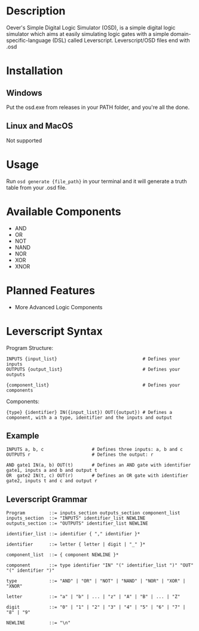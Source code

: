 # Description

Oever's Simple Digital Logic Simulator (OSD), is a simple digital logic simulator which aims at easily simulating logic gates with a simple domain-specific-language (DSL) called Leverscript. Leverscript/OSD files end with .osd

# Installation

## Windows

Put the osd.exe from releases in your PATH folder, and you're all the done.

## Linux and MacOS

Not supported

# Usage

Run ```osd generate {file_path}``` in your terminal and it will generate a truth table from your .osd file.

# Available Components

- AND 
- OR 
- NOT 
- NAND 
- NOR 
- XOR 
- XNOR

# Planned Features

- More Advanced Logic Components

# Leverscript Syntax

Program Structure:

```Leverscript
INPUTS {input_list}                                # Defines your inputs
OUTPUTS {output_list}                              # Defines your outputs

{component_list}                                   # Defines your components
```

Components:

```Leverscript
{type} {identifier} IN({input_list}) OUT({output}) # Defines a component, with a a type, identifier and the inputs and output
```

## Example
```Leverscript
INPUTS a, b, c                  # Defines three inputs: a, b and c
OUTPUTS r                       # Defines the output: r

AND gate1 IN(a, b) OUT(t)       # Defines an AND gate with identifier gate1, inputs a and b and output t
OR  gate2 IN(t, c) OUT(r)       # Defines an OR gate with identifier gate2, inputs t and c and output r
```
## Leverscript Grammar

```ENBF
Program         ::= inputs_section outputs_section component_list
inputs_section  ::= "INPUTS" identifier_list NEWLINE
outputs_section ::= "OUTPUTS" identifier_list NEWLINE

identifier_list ::= identifier { "," identifier }*

identifier      ::= letter { letter | digit | "_" }*

component_list  ::= { component NEWLINE }*

component       ::= type identifier "IN" "(" identifier_list ")" "OUT" "(" identifier ")"

type            ::= "AND" | "OR" | "NOT" | "NAND" | "NOR" | "XOR" | "XNOR"

letter          ::= "a" | "b" | ... | "z" | "A" | "B" | ... | "Z"

digit           ::= "0" | "1" | "2" | "3" | "4" | "5" | "6" | "7" | "8" | "9"

NEWLINE         ::= "\n"
```